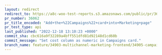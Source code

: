 ```yaml
---
layout: redirect
redirect_to: https://a8c-woo-test-reports.s3.amazonaws.com/public/pr/36062/api/index.html
pr_number: 36062
pr_title_encoded: "Add+the+%22Campaigns%22+card+into+Marketing+page"
pr_test_type: api
last_published: "2022-12-18 13:10:23 +0000"
commit_sha: cbc616a9f32289a4bff551dfd81d92148d1cd60b
commit_message: "Set cost column as numeric in Campaigns card."
branch_name: feature/34903-multichannel-marketing-frontend/34905-campaigns-card
---
```

